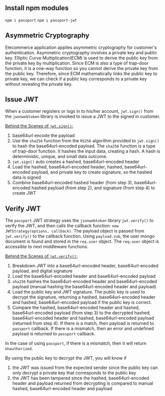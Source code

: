 ## Install npm modules
``npm i passport``
``npm i passport-jwt``

## Asymmetric Cryptography 
Elecommerce application applies asymmetric cryptography for customer's authentication. Asymmetric cryptography involves a private key and public key. 
Elliptic Curve Multiplication(ECM) is used to derive the public key from the private key by multiplication. Since ECM is also a type of trap-door function, it is a one-way function so you cannot derive the private key from the public key. Therefore, since ECM mathematically links the public key to private key, we can check if a public key corresponds to a private key without revealing the private key.

## Issue JWT
When a customer registers or logs in to his/her account, ``jwt.sign()`` from the ``jwonwebtoken`` library is invoked to issue a JWT to the signed in customer. 

<ins> Behind the Scenes of ```jwt.sign()```:</ins>
1. base64url encode the payload
2. Use the ``sha256`` function from the ``RS256`` algorithm provided to ``jwt.sign()`` to hash the base64url-encoded payload. The ``sha256`` function is a type of trap-door function. It hashes the input data, creating a hash. A hash is deterministic, unique, and small data outcome. 
3. ``jwt.sign()`` auto creates a hashed, base64url-encoded header
4. Load the hashed, base64url-encoded header, hashed, base64url-encoded payload, and private key to create signature, so the hashed data is signed
5. Combine base64url-encoded hashed header (from step 3), base64url-encoded hashed payload (from step 2), and signature (from step 4) to create JWT

## Verify JWT
The ``passport`` JWT strategy uses the ``jsonwebtoken`` library ``jwt.verify()`` to verify the JWT, and then calls the callback function: ``new JWTStrategy(options, callback)``. The payload object is passed from ``jwt.verify()`` to the callback function. Using ``payload.sub``, the user mongo document is found and stored in the ``req.user`` object. The ``req.user`` object is accessible to next middleware functions.

<ins> Behind the Scenes of ``jwt.verify()``:</ins>
1. Breakdown JWT into a base64url-encoded header, base64url-encoded payload, and digital signature
2. Load the base64url-encoded header and base64url-encoded payload
3. ``sha256`` hashes the base64url-encoded header and base64url-encoded payload (manual hashing the base64url-encoded header and payload)
4. Load the public key and JWT signature. The public key is used to decrypt the signature, returning a hashed, base64url-encoded header and hashed, base64url-encoded payload if the public key is correct.
5. Compare the hashed, base64url-encoded header and hashed, base64url-encoded payload (from step 3) to the decrypted hashed, base64url-encoded header and hashed, base64url-encoded payload (returned from step 4). If there is a match, then payload is returned to ``passport`` callback. If there is a mismatch, then an error and undefined payload is returned to ``passport`` callback. 

In the case of using ``passport``, if there is a mismatch, then it will return ``Unauthorized``.

By using the public key to decrypt the JWT, you will know if 
1. the JWT was issued from the expected sender since the public key can only decrypt a private key that corresponds to the public key  
2. the JWT has been tampered since the hashed, base64url-encoded header and payload returned from decrypting is compared to manual hashed, base64url-encoded header and payload